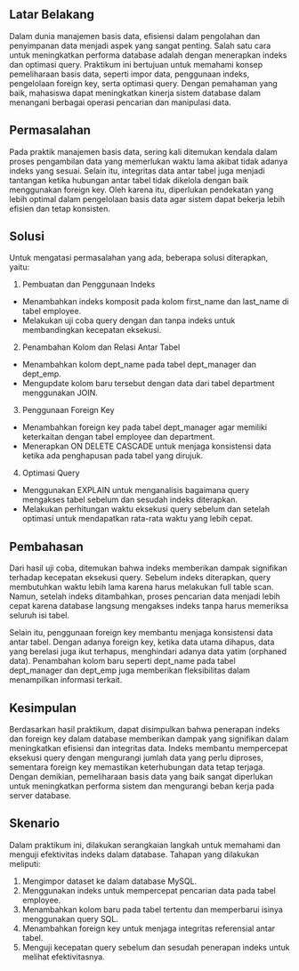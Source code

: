 ## Latar Belakang

Dalam dunia manajemen basis data, efisiensi dalam pengolahan dan penyimpanan data menjadi aspek yang sangat penting. Salah satu cara untuk meningkatkan performa database adalah dengan menerapkan indeks dan optimasi query. Praktikum ini bertujuan untuk memahami konsep pemeliharaan basis data, seperti impor data, penggunaan indeks, pengelolaan foreign key, serta optimasi query. Dengan pemahaman yang baik, mahasiswa dapat meningkatkan kinerja sistem database dalam menangani berbagai operasi pencarian dan manipulasi data.

## Permasalahan

Pada praktik manajemen basis data, sering kali ditemukan kendala dalam proses pengambilan data yang memerlukan waktu lama akibat tidak adanya indeks yang sesuai. Selain itu, integritas data antar tabel juga menjadi tantangan ketika hubungan antar tabel tidak dikelola dengan baik menggunakan foreign key. Oleh karena itu, diperlukan pendekatan yang lebih optimal dalam pengelolaan basis data agar sistem dapat bekerja lebih efisien dan tetap konsisten.

## Solusi

Untuk mengatasi permasalahan yang ada, beberapa solusi diterapkan, yaitu:  
1. Pembuatan dan Penggunaan Indeks   
- Menambahkan indeks komposit pada kolom first_name dan last_name di tabel employee.  
- Melakukan uji coba query dengan dan tanpa indeks untuk membandingkan kecepatan eksekusi.   
2. Penambahan Kolom dan Relasi Antar Tabel  
- Menambahkan kolom dept_name pada tabel dept_manager dan dept_emp.  
- Mengupdate kolom baru tersebut dengan data dari tabel department menggunakan JOIN.  
3. Penggunaan Foreign Key  
- Menambahkan foreign key pada tabel dept_manager agar memiliki keterkaitan dengan tabel employee dan department.  
- Menerapkan ON DELETE CASCADE untuk menjaga konsistensi data ketika ada penghapusan pada tabel yang dirujuk.  
4. Optimasi Query  
- Menggunakan EXPLAIN untuk menganalisis bagaimana query mengakses tabel sebelum dan sesudah indeks diterapkan.  
- Melakukan perhitungan waktu eksekusi query sebelum dan setelah optimasi untuk mendapatkan rata-rata waktu yang lebih cepat.  

## Pembahasan
Dari hasil uji coba, ditemukan bahwa indeks memberikan dampak signifikan terhadap kecepatan eksekusi query. Sebelum indeks diterapkan, query membutuhkan waktu lebih lama karena harus melakukan full table scan. Namun, setelah indeks ditambahkan, proses pencarian data menjadi lebih cepat karena database langsung mengakses indeks tanpa harus memeriksa seluruh isi tabel.   

Selain itu, penggunaan foreign key membantu menjaga konsistensi data antar tabel. Dengan adanya foreign key, ketika data utama dihapus, data yang berelasi juga ikut terhapus, menghindari adanya data yatim (orphaned data). Penambahan kolom baru seperti dept_name pada tabel dept_manager dan dept_emp juga memberikan fleksibilitas dalam menampilkan informasi terkait.  

## Kesimpulan
Berdasarkan hasil praktikum, dapat disimpulkan bahwa penerapan indeks dan foreign key dalam database memberikan dampak yang signifikan dalam meningkatkan efisiensi dan integritas data. Indeks membantu mempercepat eksekusi query dengan mengurangi jumlah data yang perlu diproses, sementara foreign key memastikan keterhubungan data tetap terjaga. Dengan demikian, pemeliharaan basis data yang baik sangat diperlukan untuk meningkatkan performa sistem dan mengurangi beban kerja pada server database.  

## Skenario  
Dalam praktikum ini, dilakukan serangkaian langkah untuk memahami dan menguji efektivitas indeks dalam database. Tahapan yang dilakukan meliputi:  
1. Mengimpor dataset ke dalam database MySQL.  
2. Menggunakan indeks untuk mempercepat pencarian data pada tabel employee.  
3. Menambahkan kolom baru pada tabel tertentu dan memperbarui isinya menggunakan query SQL.  
4. Menambahkan foreign key untuk menjaga integritas referensial antar tabel.  
5. Menguji kecepatan query sebelum dan sesudah penerapan indeks untuk melihat efektivitasnya.  
